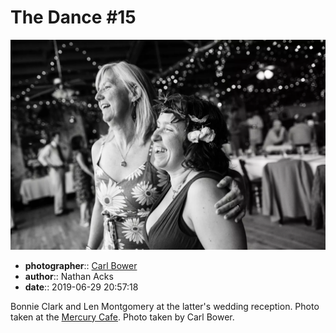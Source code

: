 # The Dance \#15

![Bonnie Clark and Len Montgomery](assets/2019-06-29-set-4-the-dance-15.webp)

* **photographer**:: [Carl Bower](https://carlbowerphotos.com)
* **author**:: Nathan Acks
* **date**:: 2019-06-29 20:57:18

Bonnie Clark and Len Montgomery at the latter's wedding reception. Photo taken at the [Mercury Cafe](http://mercurycafe.com). Photo taken by Carl Bower.
